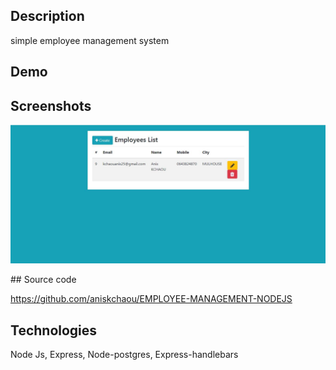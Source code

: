 

## Description

simple employee management system 

## Demo


  
## Screenshots
<p align="center">

![enter image description here](employee-management.JPG)

</p>
## Source code

https://github.com/aniskchaou/EMPLOYEE-MANAGEMENT-NODEJS 
  

## Technologies

Node Js, Express, Node-postgres, Express-handlebars